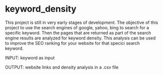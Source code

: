 
# keyword_density
This project is still in very early stages of development. The objective of this project to use the search engines of google, yahoo, bing to search for a specific keyword. Then the pages that are returned as part of the search engine results are analyzed for keyword density. This analysis can be used to improve the SEO ranking for your website for that specici search keyword.

INPUT:
keyword as input

OUTPUT: 
website links and density analysis in a .csv file
